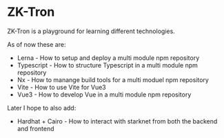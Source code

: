 # ZK-Tron

ZK-Tron is a playground for learning different technologies.

As of now these are:
* Lerna - How to setup and deploy a multi module npm repository
* Typescript - How to structure Typescript in a multi module npm repository
* Nx - How to manange build tools for a multi moduel npm repository
* Vite - How to use Vite for Vue3
* Vue3 - How to develop Vue in a multi module npm repository

Later I hope to also add:
* Hardhat + Cairo - How to interact with starknet from both the backend and frontend
